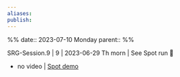 ```yaml
---
aliases: 
publish:
---
```


%%
date:: 2023-07-10 Monday
parent::
%%

SRG-Session.9
| 9              | 2023-06-29  Th morn      | See Spot run     🤖
- no video          | [Spot demo]()                                                                                                                                      